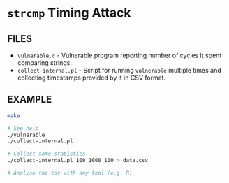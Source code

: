 # `strcmp` Timing Attack

## FILES

* `vulnerable.c` - Vulnerable program reporting number of cycles it spent
    comparing strings.
* `collect-internal.pl` - Script for running `vulnerable` multiple times and
    collecting timestamps provided by it in CSV format.

## EXAMPLE

```sh
make

# See help
./vulnerable
./collect-internal.pl

# Collect some statistics
./collect-internal.pl 100 1000 100 > data.csv

# Analyse the csv with any tool (e.g. R)
```
